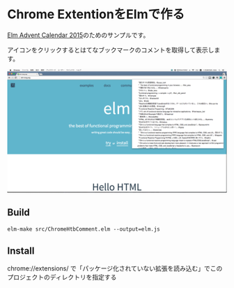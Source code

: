 # Chrome ExtentionをElmで作る

[Elm Advent Calendar 2015](http://qiita.com/advent-calendar/2015/elm)のためのサンプルです。

アイコンをクリックするとはてなブックマークのコメントを取得して表示します。

![スクリーンショット](chrome_ext_elm_screen_shot.png)

## Build
```
elm-make src/ChromeHtbComment.elm --output=elm.js
```

## Install
chrome://extensions/ で「パッケージ化されていない拡張を読み込む」でこのプロジェクトのディレクトリを指定する
